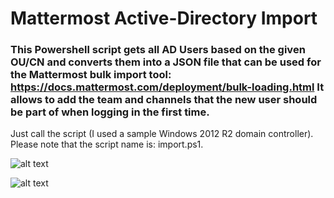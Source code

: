 # Mattermost Active-Directory Import

### This Powershell script gets all AD Users based on the given OU/CN and converts them into a JSON file that can be used for the Mattermost bulk import tool: https://docs.mattermost.com/deployment/bulk-loading.html It allows to add the team and channels that the new user should be part of when logging in the first time.

Just call the script (I used a sample Windows 2012 R2 domain controller). Please note that the script name is: import.ps1.

![alt text](https://github.com/cjohannsen81/mattermost-ad_import/blob/master/images/0_call_import.png)

![alt text](https://raw.githubusercontent.com/cjohannsen81/mattermost-ad_import/blob/master/images/0_call_import.png)
